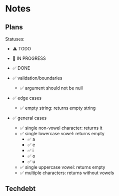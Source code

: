 # Notes

## Plans
Statuses:
- ⚠ TODO
- 🚧 IN PROGRESS
- ✅ DONE


- ✅ validation/boundaries
  - ✅ argument should not be null
- ✅ edge cases
  - ✅ empty string: returns empty string 
- ✅ general cases
  - ✅ single non-vowel character: returns it
  - ✅ single lowercase vowel: returns empty
    - ✅ a
    - ✅ e
    - ✅ i
    - ✅ o
    - ✅ u
  - ✅ single uppercase vowel: returns empty
  - ✅ multiple characters: returns without vowels

## Techdebt
